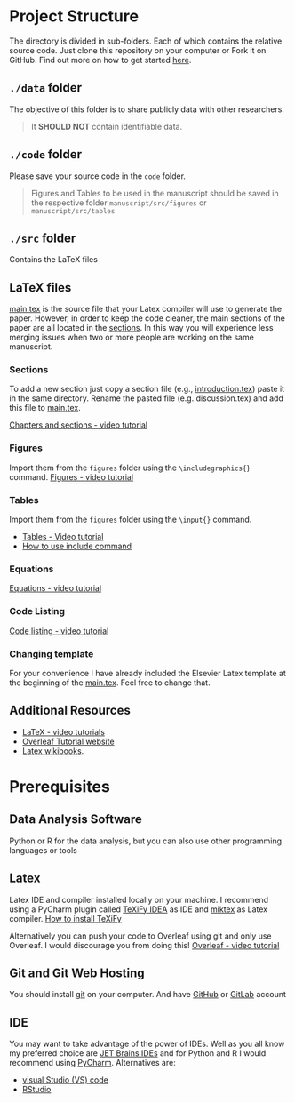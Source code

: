 # Project Structure

The directory is divided in sub-folders. Each of which contains the relative source code. Just clone this repository on your computer or Fork it on GitHub. Find out more on how to get started [here](https://youtu.be/iueBeWkLq60).

## `./data` folder

The objective of this folder is to share publicly data with other researchers.

>It **SHOULD NOT** contain identifiable data. 

## `./code` folder

Please save your source code in the `code` folder. 

> Figures and Tables to be used in the manuscript should be saved in the  respective folder `manuscript/src/figures` or `manuscript/src/tables`

## `./src` folder

Contains the LaTeX files

## LaTeX files 

[main.tex](https://github.com/FedericoTartarini/reproducible-research/blob/master/manuscript/src/main.tex) is the source file that your Latex compiler will use to generate the paper. However, in order to keep the code cleaner, the main sections of the paper are all located in the [sections](https://github.com/FedericoTartarini/reproducible-research/tree/master/manuscript/src/sections). In this way you will experience less merging issues when two or more people are working on the same manuscript.

### Sections

To add a new section just copy a section file (e.g., [introduction.tex](https://github.com/FedericoTartarini/reproducible-research/blob/master/manuscript/src/sections/introduction.tex)) paste it in the same directory. Rename the pasted file (e.g. discussion.tex) and add this file to [main.tex](https://github.com/FedericoTartarini/reproducible-research/blob/master/manuscript/src/main.tex).

[Chapters and sections - video tutorial](https://youtu.be/rM0Gk_DadWA)

### Figures

Import them from the `figures` folder using the `\includegraphics{}` command. [Figures - video tutorial](https://youtu.be/jg4t0xFDbdk)

### Tables

Import them from the `figures` folder using the `\input{}` command. 
* [Tables - Video tutorial](https://youtu.be/-sRYdfYMuhE)
* [How to use include command](https://youtu.be/V_eCCNlBuMo)

### Equations

[Equations - video tutorial](https://youtu.be/V4htbZeDUMU)

### Code Listing

[Code listing - video tutorial](https://youtu.be/ByduYnAu2jM)

### Changing template

For your convenience I have already included the Elsevier Latex template at the beginning of the [main.tex](https://github.com/FedericoTartarini/reproducible-research/blob/master/manuscript/src/main.tex). Feel free to change that.

## Additional Resources

* [LaTeX - video tutorials](https://youtube.com/playlist?list=PLY91jl6VVD7wnyOlAgPRe-i9ov4_ZqHV8)
* [Overleaf Tutorial website](https://www.overleaf.com/learn/latex/Tutorials) 
* [Latex wikibooks](https://en.wikibooks.org/wiki/LaTeX).

# Prerequisites

## Data Analysis Software

Python or R for the data analysis, but you can also use other programming languages or tools

## Latex

Latex IDE and compiler installed locally on your machine. I recommend using a PyCharm plugin called [TeXiFy IDEA](https://plugins.jetbrains.com/plugin/9473-texify-idea) as IDE and [miktex](https://miktex.org) as Latex compiler. [How to install TeXiFy](https://youtu.be/bxXMZV9f9P8)

Alternatively you can push your code to Overleaf using git and only use Overleaf. I would discourage you from doing this! [Overleaf - video tutorial](https://youtu.be/E84AeZUlv8s)

## Git and Git Web Hosting

You should install [git](https://git-scm.com) on your computer. And have [GitHub](https://github.com) or [GitLab](https://about.gitlab.com) account

## IDE

You may want to take advantage of the power of IDEs. Well as you all know my preferred choice are [JET Brains IDEs](https://www.jetbrains.com/products.html) and for Python and R I would recommend using [PyCharm](https://www.jetbrains.com/pycharm/). Alternatives are:

* [visual Studio (VS) code](https://code.visualstudio.com)
* [RStudio](https://rstudio.com)